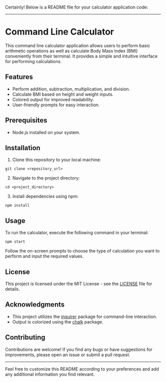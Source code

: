 Certainly! Below is a README file for your calculator application code:

---

# Command Line Calculator

This command line calculator application allows users to perform basic arithmetic operations as well as calculate Body Mass Index (BMI) conveniently from their terminal. It provides a simple and intuitive interface for performing calculations.

## Features

- Perform addition, subtraction, multiplication, and division.
- Calculate BMI based on height and weight inputs.
- Colored output for improved readability.
- User-friendly prompts for easy interaction.

## Prerequisites

- Node.js installed on your system.

## Installation

1. Clone this repository to your local machine:

```
git clone <repository_url>
```

2. Navigate to the project directory:

```
cd <project_directory>
```

3. Install dependencies using npm:

```
npm install
```

## Usage

To run the calculator, execute the following command in your terminal:

```
npm start
```

Follow the on-screen prompts to choose the type of calculation you want to perform and input the required values.

## License

This project is licensed under the MIT License - see the [LICENSE](LICENSE) file for details.

## Acknowledgments

- This project utilizes the [inquirer](https://www.npmjs.com/package/inquirer) package for command-line interaction.
- Output is colorized using the [chalk](https://www.npmjs.com/package/chalk) package.

## Contributing

Contributions are welcome! If you find any bugs or have suggestions for improvements, please open an issue or submit a pull request.

---

Feel free to customize this README according to your preferences and add any additional information you find relevant.
